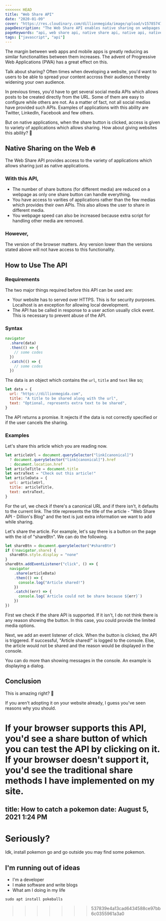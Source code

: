```yaml
---
<<<<<<< HEAD
title: "Web Share API"
date: "2020-01-09"
cover: "https://res.cloudinary.com/dillionmegida/image/upload/v1578574736/images/blogs_cover/web-share-api_eifaum.jpg"
pageDescription: "The Web Share API enables native sharing on webpages. It provides access to various applicatins which allows sharing media"
pageKeywords: "api, web share api, native share api, native api, native sharing, web native sharing, web api, sharing api, web sharing api"
tags: ["javascript", "api"]
---
```


The margin between web apps and mobile apps is greatly reducing as similar functionalities between them increases. The advent of Progressive Web Applications (PWA) has a great effect on this.

Talk about sharing? Often times when developing a website, you'd want to users to be able to spread your content accross their audience thereby widening your own audience.

In previous times, you'd have to get several social media APIs which allows posts to be created directly from the URL. Some of them are easy to configure while others are not. As a matter of fact, not all social medias have provided such APIs. Examples of applications with this ability are Twitter, LinkedIn, Facebook and few others.

But on native applications, when the share button is clicked, access is given to variety of applications which allows sharing. How about giving websites this ability? 🤔

## Native Sharing on the Web 🔥

The Web Share API provides access to the variety of applications which allows sharing just as native applications.

### With this API,

- The number of share buttons (for different media) are reduced on a webpage as only one share button can handle everything.
- You have access to varities of applications rather than the few medias which provides their own APIs. This also allows the user to share in different media.
- You webpage speed can also be increased because extra script for handling other media are removed.

### However,

The version of the browser matters. Any version lower than the versions stated above will not have access to this functionality.

## How to Use The API

### Requirements

The two major things required before this API can be used are:

- Your website has to served over HTTPS. This is for security purposes. Localhost is an exception for allowing local development.
- The API has be called in response to a user action usually click event. This is necessary to prevent abuse of the API.

### Syntax

```js
navigator
  .share(data)
  .then(() => {
    // some codes
  })
  .catch(() => {
    // some codes
  })
```

The data is an object which contains the `url`, `title` and `text` like so;

```js
let data = {
  url: "https://dillionmegida.com",
  title: "A title to be shared along with the url",
  text: "Optional, represents extra text to be shared",
}
```

The API returns a promise. It rejects if the data is not correctly specified or if the user cancels the sharing.

### Examples

Let's share this article which you are reading now.

```js
let articleUrl = document.querySelector("link[canonical]")
  ? document.querySelector("link[canonical]").href
  : document.location.href
let articleTitle = document.title
let extraText = "Check out this article!"
let articleData = {
  url: articleUrl,
  title: articleTitle,
  text: extraText,
}
```

For the url, we check if there's a canonical URL and if there isn't, it defaults to the current link. The title represents the title of the article - "Web Share API - Dillion's Blog" and the text is just extra information we want to add while sharing.

Let's share the article. For example, let's say there is a button on the page with the id of "shareBtn". We can do the following.

```js
let shareBtn = document.querySelector("#shareBtn")
if (!navigator.share) {
  shareBtn.style.display = "none"
}
shareBtn.addEventListener("click", () => {
  navigator
    .share(articleData)
    .then(() => {
      console.log("Article shared!")
    })
    .catch((err) => {
      console.log(`Article could not be share because ${err}`)
    })
})
```

First we check if the share API is supported. If it isn't, I do not think there is any reason showing the button. In this case, you could provide the limited media options.

Next, we add an event listener of click. When the button is clicked, the API is triggered. If successful, "Article shared!" is logged to the console. Else, the article would not be shared and the reason would be displayed in the console.

You can do more than showing messages in the console. An example is displaying a dialog.

## Conclusion

This is amazing right? 🙂

If you aren't adopting it on your website already, I guess you've seen reasons why you should.

If your browser supports this API, you'd see a share button of which you can test the API by clicking on it. If your browser doesn't support it, you'd see the traditional share methods I have implemented on my site.
=======
title: How to catch a pokemon
date: August 5, 2021 1:24 PM
---

# Seriously?

Idk, install pokemon go and go outside you may find some pokemon.


## I'm running out of ideas

- I'm a developer
- I make software and write blogs
- What am I doing in my life

```
sudo apt install pokeballs
```
>>>>>>> 537839e4a13cad6434588ce97bb6c0355961a3a0
